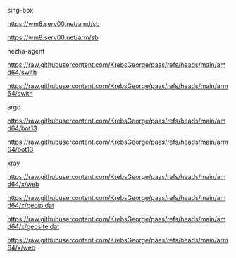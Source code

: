 sing-box

https://wm8.serv00.net/amd/sb

https://wm8.serv00.net/arm/sb

nezha-agent

https://raw.githubusercontent.com/KrebsGeorge/paas/refs/heads/main/amd64/swith

https://raw.githubusercontent.com/KrebsGeorge/paas/refs/heads/main/arm64/swith

argo

https://raw.githubusercontent.com/KrebsGeorge/paas/refs/heads/main/amd64/bot13

https://raw.githubusercontent.com/KrebsGeorge/paas/refs/heads/main/arm64/bot13

xray

https://raw.githubusercontent.com/KrebsGeorge/paas/refs/heads/main/amd64/x/web

https://raw.githubusercontent.com/KrebsGeorge/paas/refs/heads/main/amd64/x/geoip.dat

https://raw.githubusercontent.com/KrebsGeorge/paas/refs/heads/main/amd64/x/geosite.dat

https://raw.githubusercontent.com/KrebsGeorge/paas/refs/heads/main/arm64/x/web
